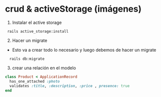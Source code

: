 # crud & activeStorage (imágenes)

1. Instalar el active storage

```
 rails active_storage:install
```

2. Hacer un migrate

- Esto va a crear todo lo necesario y luego debemos de hacer un migrate

```
  rails db:migrate
```

3. crear una relación en el modelo

```ruby
class Product < ApplicationRecord
  has_one_attached :photo
  validates :title, :description, :price , presence: true
end
```
